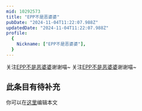 ```yaml
---
mid: 10292573
title: "EPP不是恶婆婆"
pubDate: "2024-11-04T11:22:07.988Z"
updatedDate: "2024-11-04T11:22:07.988Z"
profile:
  {
    Nickname: ["EPP不是恶婆婆"],
  }
---
```


关注[EPP不是恶婆婆](https://space.bilibili.com/10292573)谢谢喵~ 关注[EPP不是恶婆婆](https://space.bilibili.com/10292573)谢谢喵~

## 此条目有待补充
你可以在[这里](https://github.com/Yuhanawa/VTuber.ICU-Content/edit/master/v/EPP不是恶婆婆/index.md)编辑本文
